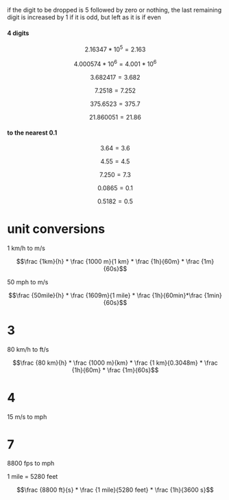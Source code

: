 if the digit to be dropped is 5 followed by zero or nothing, the last remaining digit is increased by 1 if it is odd, but left as it is if even
#### 4 digits

$$2.16347 * 10^5 = 2.163$$

$$4.000574 * 10^6 = 4.001 * 10^6$$

$$3.682417 = 3.682$$

$$7.2518 = 7.252$$

$$375.6523 = 375.7$$

$$21.860051 = 21.86$$

#### to the nearest 0.1

$$3.64 = 3.6$$

$$4.55 = 4.5$$

$$7.250 = 7.3$$

$$0.0865 = 0.1$$

$$0.5182 = 0.5$$

# unit conversions

1 km/h to m/s

$$\frac {1km}{h} * \frac {1000 m}{1 km} * \frac {1h}{60m} * \frac {1m}{60s}$$

50 mph to m/s


$$\frac {50mile}{h} * \frac {1609m}{1 mile} * \frac {1h}{60min}*\frac {1min}{60s}$$

# 3

80 km/h to ft/s

$$\frac {80 km}{h} * \frac {1000 m}{km} * \frac {1 km}{0.3048m} * \frac {1h}{60m} * \frac {1m}{60s}$$


# 4

15 m/s to mph

$$$$

# 7

8800 fps to mph

1 mile = 5280 feet

$$\frac {8800 ft}{s} * \frac {1 mile}{5280 feet} * \frac {1h}{3600 s}$$
